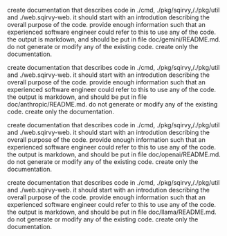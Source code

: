 create documentation that describes code in ./cmd, ./pkg/sqirvy,/./pkg/util and ./web.sqirvy-web. it should start with an introdution describing the overall purpose of the code. provide enough information such that an experienced software engineer could refer to this to use any of the code. the output is markdown, and should be put in file doc/gemini/README.md. do not generate or modify any of the existing code. create only the documentation.

create documentation that describes code in ./cmd, ./pkg/sqirvy,/./pkg/util and ./web.sqirvy-web. it should start with an introdution describing the overall purpose of the code. provide enough information such that an experienced software engineer could refer to this to use any of the code. the output is markdown, and should be put in file doc/anthropic/README.md. do not generate or modify any of the existing code. create only the documentation.


create documentation that describes code in ./cmd, ./pkg/sqirvy,/./pkg/util and ./web.sqirvy-web. it should start with an introdution describing the overall purpose of the code. provide enough information such that an experienced software engineer could refer to this to use any of the code. the output is markdown, and should be put in file doc/openai/README.md. do not generate or modify any of the existing code. create only the documentation.

create documentation that describes code in ./cmd, ./pkg/sqirvy,/./pkg/util and ./web.sqirvy-web. it should start with an introdution describing the overall purpose of the code. provide enough information such that an experienced software engineer could refer to this to use any of the code. the output is markdown, and should be put in file doc/llama/README.md. do not generate or modify any of the existing code. create only the documentation.